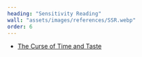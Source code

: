 ```yaml
---
heading: "Sensitivity Reading"
wall: "assets/images/references/SSR.webp"
order: 6
---
```

<ul class="list-inner text-center">
    <li><a href="https://www.thalia.de/shop/home/artikeldetails/A1063857430">The Curse of Time and Taste</a></li>
</ul>